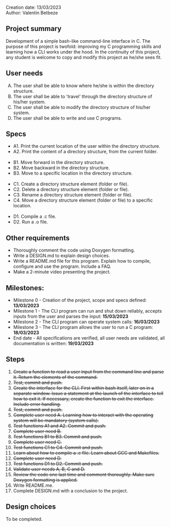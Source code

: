 Creation date: 13/03/2023<br>
Author: Valentin Betbeze


## Project summary
Development of a simple bash-like command-line interface in C. The purpose of this project is twofold: improving my C programming skills and learning how a CLI works under the hood. In the continuity of this project, any student is welcome to copy and modify this project as he/she sees fit.


## User needs
<ol type="A">
    <li>The user shall be able to know where he/she is within the directory structure.</li>
    <li>The user shall be able to 'travel' through the directory structure of his/her system.</li>
    <li>The user shall be able to modify the directory structure of his/her system.</li>
    <li>The user shall be able to write and use C programs.</li>
</ol>


## Specs
<ul>
    <li>A1. Print the current location of the user within the directory structure.</li>
    <li>A2. Print the content of a directory structure, from the current folder.</li>
    <br>
    <li>B1. Move forward in the directory structure.</li>
    <li>B2. Move backward in the directory structure.</li>
    <li>B3. Move to a specific location in the directory structure.</li>
    <br>
    <li>C1. Create a directory structure element (folder or file).</li>
    <li>C2. Delete a directory structure element (folder or file).</li>
    <li>C3. Rename a directory structure element (folder or file).</li>
    <li>C4. Move a directory structure element (folder or file) to a specific location.</li>
    <br>
    <li>D1. Compile a .c file.</li>
    <li>D2. Run a .o file.</li>
</ul>

## Other requirements
* Thoroughly comment the code using Doxygen formatting.
* Write a DESIGN.md to explain design choices.
* Write a README.md file for this program. Explain how to compile, configure and use the program. Include a FAQ.
* Make a 2-minute video presenting the project.


## Milestones:
* Milestone 0 - Creation of the project, scope and specs defined: **13/03/2023**
* Milestone 1 - The CLI program can run and shut down reliably, accepts inputs from the user and parses the input: **15/03/2023**
* Milestone 2 - The CLI program can operate system calls: **16/03/2023**
* Milestone 3 - The CLI program allows the user to run a C program: **18/03/2023**
* End date - All specifications are verified, all user needs are validated, all documentation is written: **19/03/2023**


## Steps
1. ~~Create a function to read a user input from the command line and parse it. Return the elements of the command.~~
2. ~~Test, commit and push.~~
3. ~~Create the interface for the CLI. First within bash itself, later on in a separate window. Issue a statement at the launch of the interface to tell how to exit it. If necessary, create the function to exit the interface. Include error handling.~~
4. ~~Test, commit and push.~~
5. ~~Complete user need A. Learning how to interact with the operating system will be mandatory (system calls).~~
6. ~~Test functions A1 and A2. Commit and push.~~
7. ~~Complete user need B.~~
8. ~~Test functions B1 to B3. Commit and push.~~
9. ~~Complete user need C.~~
10. ~~Test functions C1 to C4. Commit and push.~~
11. ~~Learn about how to compile a .c file. Learn about GCC and Makefiles.~~
12. ~~Complete user need D.~~
13. ~~Test functions D1 to D2. Commit and push.~~
14. ~~Validate user needs A, B, C and D.~~
15. ~~Review the code one last time and comment thoroughly. Make sure Doxygen formatting is applied.~~
16. Write README.me.
17. Complete DESIGN.md with a conclusion to the project.


## Design choices
To be completed.